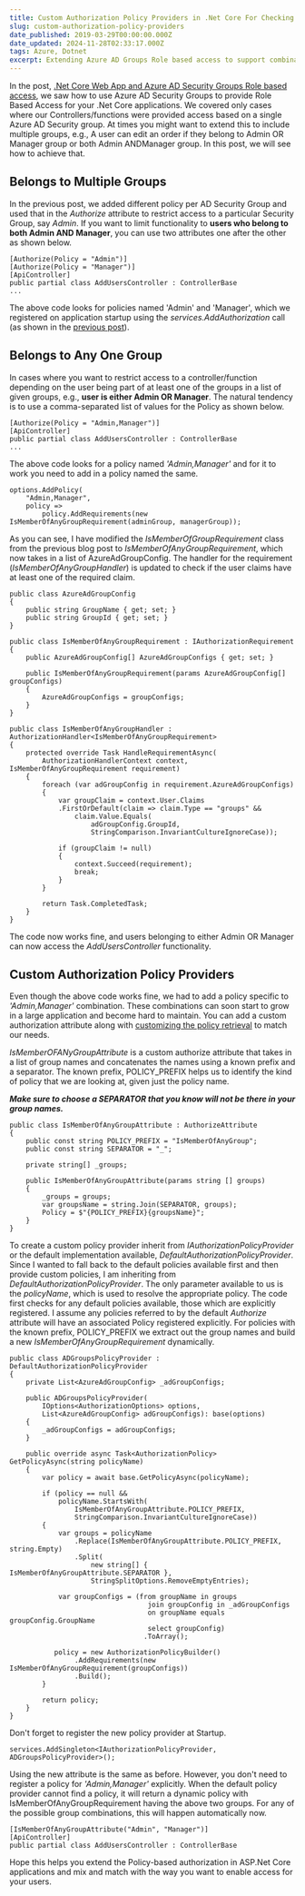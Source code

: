 ```yaml
---
title: Custom Authorization Policy Providers in .Net Core For Checking Multiple Azure AD Security Groups
slug: custom-authorization-policy-providers
date_published: 2019-03-29T00:00:00.000Z
date_updated: 2024-11-28T02:33:17.000Z
tags: Azure, Dotnet
excerpt: Extending Azure AD Groups Role based access to support combinations of multiple groups to grant access.
---
```


In the post, [.Net Core Web App and Azure AD Security Groups Role based access](__GHOST_URL__/blog/dot-net-core-api-and-azure-ad-groups-based-access/), we saw how to use Azure AD Security Groups to provide Role Based Access for your .Net Core applications. We covered only cases where our Controllers/functions were provided access based on a single Azure AD Security group. At times you might want to extend this to include multiple groups, e.g., A user can edit an order if they belong to Admin OR Manager group or both Admin ANDManager group. In this post, we will see how to achieve that.

## Belongs to Multiple Groups

In the previous post, we added different policy per AD Security Group and used that in the *Authorize* attribute to restrict access to a particular Security Group, say *Admin*. If you want to limit functionality to **users who belong to both Admin AND Manager**, you can use two attributes one after the other as shown below.

    [Authorize(Policy = "Admin")]
    [Authorize(Policy = "Manager")]
    [ApiController]
    public partial class AddUsersController : ControllerBase
    ...
    

The above code looks for policies named 'Admin' and 'Manager', which we registered on application startup using the *services.AddAuthorization* call (as shown in the [previous post](__GHOST_URL__/blog/dot-net-core-api-and-azure-ad-groups-based-access/)).

## Belongs to Any One Group

In cases where you want to restrict access to a controller/function depending on the user being part of at least one of the groups in a list of given groups, e.g., **user is either Admin OR Manager**. The natural tendency is to use a comma-separated list of values for the Policy as shown below.

    [Authorize(Policy = "Admin,Manager")]
    [ApiController]
    public partial class AddUsersController : ControllerBase
    ...
    

The above code looks for a policy named *'Admin,Manager'* and for it to work you need to add in a policy named the same.

    options.AddPolicy(
        "Admin,Manager",
        policy =>
            policy.AddRequirements(new IsMemberOfAnyGroupRequirement(adminGroup, managerGroup));
    

As you can see, I have modified the *IsMemberOfGroupRequirement* class from the previous blog post to *IsMemberOfAnyGroupRequirement*, which now takes in a list of AzureAdGroupConfig. The handler for the requirement (*IsMemberOfAnyGroupHandler*) is updated to check if the user claims have at least one of the required claim.

    public class AzureAdGroupConfig
    {
        public string GroupName { get; set; }
        public string GroupId { get; set; }
    }
    
    public class IsMemberOfAnyGroupRequirement : IAuthorizationRequirement
    {
        public AzureAdGroupConfig[] AzureAdGroupConfigs { get; set; }
    
        public IsMemberOfAnyGroupRequirement(params AzureAdGroupConfig[] groupConfigs)
        {
            AzureAdGroupConfigs = groupConfigs;
        }
    }
    
    public class IsMemberOfAnyGroupHandler : AuthorizationHandler<IsMemberOfAnyGroupRequirement>
    {
        protected override Task HandleRequirementAsync(
            AuthorizationHandlerContext context, IsMemberOfAnyGroupRequirement requirement)
        {
            foreach (var adGroupConfig in requirement.AzureAdGroupConfigs)
            {
                var groupClaim = context.User.Claims
                .FirstOrDefault(claim => claim.Type == "groups" &&
                    claim.Value.Equals(
                        adGroupConfig.GroupId,
                        StringComparison.InvariantCultureIgnoreCase));
    
                if (groupClaim != null)
                {
                    context.Succeed(requirement);
                    break;
                }
            }
    
            return Task.CompletedTask;
        }
    }
    

The code now works fine, and users belonging to either Admin OR Manager can now access the *AddUsersController* functionality.

## Custom Authorization Policy Providers

Even though the above code works fine, we had to add a policy specific to *'Admin,Manager'* combination. These combinations can soon start to grow in a large application and become hard to maintain. You can add a custom authorization attribute along with [customizing the policy retrieval](https://docs.microsoft.com/en-us/aspnet/core/security/authorization/iauthorizationpolicyprovider?view=aspnetcore-2.2) to match our needs.

*IsMemberOFANyGroupAttribute* is a custom authorize attribute that takes in a list of group names and concatenates the names using a known prefix and a separator. The known prefix, POLICY_PREFIX helps us to identify the kind of policy that we are looking at, given just the policy name.

***Make sure to choose a SEPARATOR that you know will not be there in your group names.***

    public class IsMemberOfAnyGroupAttribute : AuthorizeAttribute
    {
        public const string POLICY_PREFIX = "IsMemberOfAnyGroup";
        public const string SEPARATOR = "_";
    
        private string[] _groups;
    
        public IsMemberOfAnyGroupAttribute(params string [] groups)
        {
            _groups = groups;
            var groupsName = string.Join(SEPARATOR, groups);
            Policy = $"{POLICY_PREFIX}{groupsName}";
        }
    }
    

To create a custom policy provider inherit from *IAuthorizationPolicyProvider* or the default implementation available, *DefaultAuthorizationPolicyProvider*. Since I wanted to fall back to the default policies available first and then provide custom policies, I am inheriting from *DefaultAuthorizationPolicyProvider*. The only parameter available to us is the *policyName*, which is used to resolve the appropriate policy. The code first checks for any default policies available, those which are explicitly registered. I assume any policies referred to by the default *Authorize* attribute will have an associated Policy registered explicitly. For policies with the known prefix, POLICY_PREFIX we extract out the group names and build a new *IsMemberOfAnyGroupRequirement* dynamically.

    public class ADGroupsPolicyProvider : DefaultAuthorizationPolicyProvider
    {
        private List<AzureAdGroupConfig> _adGroupConfigs;
    
        public ADGroupsPolicyProvider(
            IOptions<AuthorizationOptions> options,
            List<AzureAdGroupConfig> adGroupConfigs): base(options)
        {
            _adGroupConfigs = adGroupConfigs;
        }
    
        public override async Task<AuthorizationPolicy> GetPolicyAsync(string policyName)
        {
            var policy = await base.GetPolicyAsync(policyName);
    
            if (policy == null &&
                policyName.StartsWith(
                    IsMemberOfAnyGroupAttribute.POLICY_PREFIX,
                    StringComparison.InvariantCultureIgnoreCase))
            {
                var groups = policyName
                    .Replace(IsMemberOfAnyGroupAttribute.POLICY_PREFIX, string.Empty)
                    .Split(
                        new string[] { IsMemberOfAnyGroupAttribute.SEPARATOR },
                        StringSplitOptions.RemoveEmptyEntries);
    
                var groupConfigs = (from groupName in groups
                                      join groupConfig in _adGroupConfigs
                                      on groupName equals groupConfig.GroupName
                                      select groupConfig)
                                     .ToArray();
    
               policy = new AuthorizationPolicyBuilder()
                    .AddRequirements(new IsMemberOfAnyGroupRequirement(groupConfigs))
                    .Build();
            }
    
            return policy;
        }
    }
    

Don't forget to register the new policy provider at Startup.

    services.AddSingleton<IAuthorizationPolicyProvider, ADGroupsPolicyProvider>();
    

Using the new attribute is the same as before. However, you don't need to register a policy for *'Admin,Manager'* explicitly. When the default policy provider cannot find a policy, it will return a dynamic policy with IsMemberOfAnyGroupRequirement having the above two groups. For any of the possible group combinations, this will happen automatically now.

    [IsMemberOfAnyGroupAttribute("Admin", "Manager")]
    [ApiController]
    public partial class AddUsersController : ControllerBase
    

Hope this helps you extend the Policy-based authorization in ASP.Net Core applications and mix and match with the way you want to enable access for your users.
